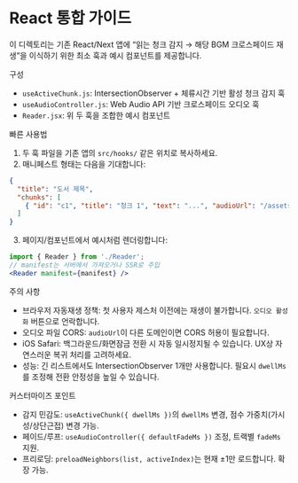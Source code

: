 # React 통합 가이드

이 디렉토리는 기존 React/Next 앱에 “읽는 청크 감지 → 해당 BGM 크로스페이드 재생”을 이식하기 위한 최소 훅과 예시 컴포넌트를 제공합니다.

구성
- `useActiveChunk.js`: IntersectionObserver + 체류시간 기반 활성 청크 감지 훅
- `useAudioController.js`: Web Audio API 기반 크로스페이드 오디오 훅
- `Reader.jsx`: 위 두 훅을 조합한 예시 컴포넌트

빠른 사용법
1) 두 훅 파일을 기존 앱의 `src/hooks/` 같은 위치로 복사하세요.
2) 매니페스트 형태는 다음을 기대합니다:
```json
{
  "title": "도서 제목",
  "chunks": [
    { "id": "c1", "title": "청크 1", "text": "...", "audioUrl": "/assets/c1.mp3", "fadeMs": 600 }
  ]
}
```
3) 페이지/컴포넌트에서 예시처럼 렌더링합니다:
```jsx
import { Reader } from './Reader';
// manifest는 서버에서 가져오거나 SSR로 주입
<Reader manifest={manifest} />
```

주의 사항
- 브라우저 자동재생 정책: 첫 사용자 제스처 이전에는 재생이 불가합니다. `오디오 활성화` 버튼으로 언락합니다.
- 오디오 파일 CORS: `audioUrl`이 다른 도메인이면 CORS 허용이 필요합니다.
- iOS Safari: 백그라운드/화면잠금 전환 시 자동 일시정지될 수 있습니다. UX상 자연스러운 복귀 처리를 고려하세요.
- 성능: 긴 리스트에서도 IntersectionObserver 1개만 사용합니다. 필요시 `dwellMs`를 조정해 전환 안정성을 높일 수 있습니다.

커스터마이즈 포인트
- 감지 민감도: `useActiveChunk({ dwellMs })`의 `dwellMs` 변경, 점수 가중치(가시성/상단근접) 변경 가능.
- 페이드/루프: `useAudioController({ defaultFadeMs })` 조정, 트랙별 `fadeMs` 지원.
- 프리로딩: `preloadNeighbors(list, activeIndex)`는 현재 ±1만 로드합니다. 확장 가능.

